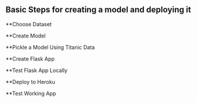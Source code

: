 ## Basic Steps for creating a model and deploying it

**Choose Dataset


**Create Model


**Pickle a Model Using Titanic Data


**Create Flask App


**Test Flask App Locally 


**Deploy to Heroku


**Test Working App
